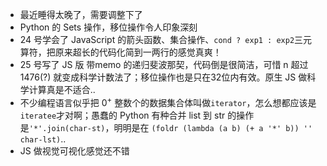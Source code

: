 - 最近睡得太晚了，需要调整下了
- Python 的 Sets 操作，移位操作令人印象深刻
- 24 号学会了 JavaScript 的箭头函数、集合操作、`cond ? exp1 : exp2`三元算符，把原来超长的代码化简到一两行的感觉真爽！
- 25 号写了 JS 版 带memo 的递归斐波那契，代码倒是很简洁，可惜 n 超过1476(?) 就变成科学计数法了；移位操作也是只在32位内有效。原生 JS 做科学计算真是不适合..
- 不少编程语言似乎把 0<sup>+</sup> 整数个的数据集合体叫做`iterator`，怎么想都应该是`iteratee`才对啊；愚蠢的 Python 有种合并 list 到 str 的操作是`'*'.join(char-st)`，明明是在 `(foldr (lambda (a b) (+ a '*' b)) '' char-lst)`..
- JS 做视觉可视化感觉还不错
